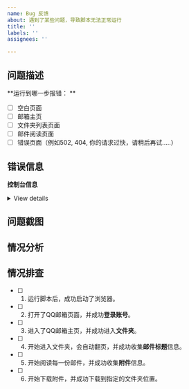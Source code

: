 ```yaml
---
name: Bug 反馈
about: 遇到了某些问题，导致脚本无法正常运行
title: ''
labels: ''
assignees: ''

---
```


<!-- 你具体遇到了什么错误？浏览器停留在哪个页面？这里原本应该做些什么功能？ -->

## 问题描述

**运行到哪一步报错： **
<!-- 报错时，浏览器页面停留在哪个页面。 -->
- [ ]  空白页面
- [ ]  邮箱主页
- [ ]  文件夹列表页面
- [ ]  邮件阅读页面
- [ ]  错误页面（例如502, 404, 你的请求过快，请稍后再试.....）

## 错误信息

**控制台信息**

 <!-- 如果包含报错信息，请以文本形式粘贴到这里 -->
<details><summary>View details</summary>

粘贴到这里

</details>

## 问题截图

 <!-- 如果想附加截图，可以直接截图并粘贴到这里，Github 会自动上传照片。 -->


## 情况分析

<!-- 如果脚本这时候可以正常运行，它应该做些什么事情？ -->


## 情况排查

<!-- 提交Issues后，点击下方选项打勾 -->

- [ ] 1. 运行脚本后，成功启动了浏览器。
- [ ] 2. 打开了QQ邮箱页面，并成功**登录账号**。
- [ ] 3. 进入了QQ邮箱主页，并成功进入**文件夹**。
- [ ] 4. 开始进入文件夹，会自动翻页，并成功收集**邮件标题**信息。
- [ ] 5. 开始阅读每一份邮件，并成功收集**附件**信息。
- [ ] 6. 开始下载附件，并成功下载到指定的文件夹位置。
